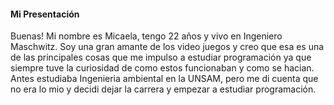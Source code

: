 #### Mi Presentación 


Buenas! Mi nombre es Micaela, tengo 22 años y vivo en Ingeniero Maschwitz. Soy una gran amante de los video juegos y creo que esa es una de las principales cosas que me impulso a estudiar programación ya que siempre tuve la curiosidad de como estos funcionaban y como se hacian. Antes estudiaba Ingenieria ambiental en la UNSAM, pero me di cuenta que no era lo mio y decidi dejar la carrera y empezar a estudiar programación.


